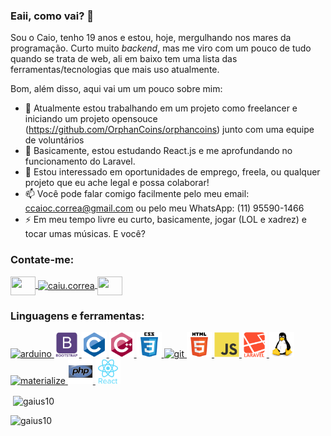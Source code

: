 ### Eaii, como vai? 👋

Sou o Caio, tenho 19 anos e estou, hoje, mergulhando nos mares da programação.
Curto muito *backend*, mas me viro com um pouco de tudo quando se trata de web, ali em baixo tem uma lista das ferramentas/tecnologias que mais uso atualmente.

Bom, além disso, aqui vai um um pouco sobre mim:

- 🔭 Atualmente estou trabalhando em um projeto como freelancer e iniciando um projeto opensouce (https://github.com/OrphanCoins/orphancoins) junto com uma equipe de voluntários
- 🌱 Basicamente, estou estudando React.js e me aprofundando no funcionamento do Laravel.
- 👯 Estou interessado em oportunidades de emprego, freela, ou qualquer projeto que eu ache legal e possa colaborar!
- 📫 Você pode falar comigo facilmente pelo meu email: ccaioc.correa@gmail.com ou pelo meu WhatsApp: (11) 95590-1466
- ⚡ Em meu tempo livre eu curto, basicamente, jogar (LOL e xadrez) e tocar umas músicas. E você?


<h3 align="left">Contate-me:</h3>
<p align="left">
  <a href="https://linkedin.com/in/caio-corr%c3%aaa-chaves/" target="blank">
     <img align="center" src="https://cdn.jsdelivr.net/npm/simple-icons@3.0.1/icons/linkedin.svg" height="30" width="40" />
  </a>
  <a href="https://instagram.com/caiu.correa" target="blank">
    <img align="center" src="https://cdn.jsdelivr.net/npm/simple-icons@3.0.1/icons/instagram.svg" alt="caiu.correa" height="30" width="40" />
  </a>
  <a href="https://api.whatsapp.com/send?phone=5511955901466&text=Oi%20Caio!%20Tudo%20bem%3F">
    <img align="center" src="https://cdn.jsdelivr.net/npm/simple-icons@3.0.1/icons/instagram.svg" height="30" width="40" />
  </a>
</p>

<h3 align="left">Linguagens e ferramentas:</h3>
<p align="left"> 
  <a href="https://www.arduino.cc/" target="_blank"> 
    <img src="https://cdn.worldvectorlogo.com/logos/arduino-1.svg" alt="arduino" width="40" height="40"/> 
  </a> 
  <a href="https://getbootstrap.com" target="_blank"> 
    <img src="https://raw.githubusercontent.com/devicons/devicon/master/icons/bootstrap/bootstrap-plain-wordmark.svg" alt="bootstrap" width="40" height="40"/>       
  </a> 
  <a href="https://www.cprogramming.com/" target="_blank"> 
    <img src="https://raw.githubusercontent.com/devicons/devicon/master/icons/c/c-original.svg" alt="c" width="40" height="40"/> 
  </a> 
  <a href="https://www.w3schools.com/cpp/" target="_blank"> 
    <img src="https://raw.githubusercontent.com/devicons/devicon/master/icons/cplusplus/cplusplus-original.svg" alt="cplusplus" width="40" height="40"/> 
  </a> 
  <a href="https://www.w3schools.com/css/" target="_blank"> 
    <img src="https://raw.githubusercontent.com/devicons/devicon/master/icons/css3/css3-original-wordmark.svg" alt="css3" width="40" height="40"/> 
  </a> 
  <a href="https://git-scm.com/" target="_blank"> 
    <img src="https://www.vectorlogo.zone/logos/git-scm/git-scm-icon.svg" alt="git" width="40" height="40"/> 
  </a> 
  <a href="https://www.w3.org/html/" target="_blank">
    <img src="https://raw.githubusercontent.com/devicons/devicon/master/icons/html5/html5-original-wordmark.svg" alt="html5" width="40" height="40"/> 
  </a> 
  <a href="https://developer.mozilla.org/en-US/docs/Web/JavaScript" target="_blank"> 
    <img src="https://raw.githubusercontent.com/devicons/devicon/master/icons/javascript/javascript-original.svg" alt="javascript" width="40" height="40"/> 
  </a> 
  <a href="https://laravel.com/" target="_blank"> 
    <img src="https://raw.githubusercontent.com/devicons/devicon/master/icons/laravel/laravel-plain-wordmark.svg" alt="laravel" width="40" height="40"/> 
  </a> 
  <a href="https://www.linux.org/" target="_blank"> 
    <img src="https://raw.githubusercontent.com/devicons/devicon/master/icons/linux/linux-original.svg" alt="linux" width="40" height="40"/> 
  </a> 
  <a href="https://materializecss.com/" target="_blank"> 
    <img src="https://raw.githubusercontent.com/prplx/svg-logos/5585531d45d294869c4eaab4d7cf2e9c167710a9/svg/materialize.svg" 
         alt="materialize" width="40" height="40"/> 
  </a> 
  <a href="https://www.php.net" target="_blank"> 
    <img src="https://raw.githubusercontent.com/devicons/devicon/master/icons/php/php-original.svg" alt="php" width="40" height="40"/> 
  </a> 
  <a href="https://reactjs.org/" target="_blank"> 
    <img src="https://raw.githubusercontent.com/devicons/devicon/master/icons/react/react-original-wordmark.svg" alt="react" width="40" height="40"/> 
  </a> 
</p>

<p>&nbsp;<img align="center" src="https://github-readme-stats.vercel.app/api?username=gaius10&show_icons=true&locale=en" alt="gaius10" /></p>
<p><img align="left" src="https://github-readme-stats.vercel.app/api/top-langs?username=gaius10&show_icons=true&locale=en&layout=compact" alt="gaius10" /></p>


